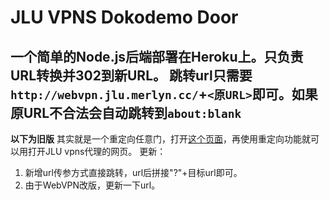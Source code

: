 # JLU VPNS Dokodemo Door
一个简单的Node.js后端部署在Heroku上。只负责URL转换并302到新URL。
跳转url只需要 `http://webvpn.jlu.merlyn.cc/`+`<原URL>`即可。如果原URL不合法会自动跳转到`about:blank`
---
**以下为旧版**
其实就是一个重定向任意门，打开[这个页面](https://webvpn.jlu.edu.cn/https/77726476706e69737468656265737421fdf253903e3e695c720d87e29f5c373d3f27c82a2a/jlu-vpns-dokodemo-door/)，再使用重定向功能就可以用打开JLU vpns代理的网页。
更新：
1. 新增url传参方式直接跳转，url后拼接"?"+目标url即可。
2. 由于WebVPN改版，更新一下url。
